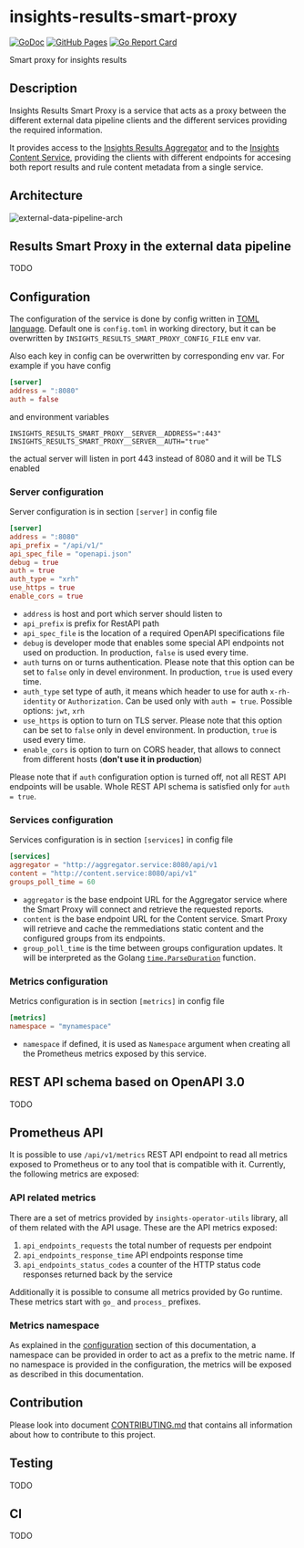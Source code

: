 # insights-results-smart-proxy

[![GoDoc](https://godoc.org/github.com/RedHatInsights/insights-results-smart-proxy?status.svg)](https://godoc.org/github.com/RedHatInsights/insights-results-smart-proxy)
[![GitHub Pages](https://img.shields.io/badge/%20-GitHub%20Pages-informational)](https://redhatinsights.github.io/insights-results-smart-proxy/)
[![Go Report Card](https://goreportcard.com/badge/github.com/RedHatInsights/insights-results-smart-proxy)](https://goreportcard.com/report/github.com/RedHatInsights/insights-results-smart-proxy)

Smart proxy for insights results

## Description

Insights Results Smart Proxy is a service that acts as a proxy between the different external
data pipeline clients and the different services providing the required information.

It provides access to the [Insights Results Aggregator](https://github.com/RedHatInsights/insights-results-aggregator)
and to the [Insights Content Service](https://github.com/RedHatInsights/insights-content-service),
providing the clients with different endpoints for accesing both report results and rule content metadata
from a single service.

## Architecture

![external-data-pipeline-arch](docs/Smart%20proxy%20architecture.png "External Data Pipeline Architecture")

## Results Smart Proxy in the external data pipeline

TODO

## Configuration

The configuration of the service is done by config written in
[TOML language](https://toml.io/en/). Default one is `config.toml` in working
directory, but it can be overwritten by
`INSIGHTS_RESULTS_SMART_PROXY_CONFIG_FILE` env var.

Also each key in config can be overwritten by corresponding env var. For example if you have config

```toml
[server]
address = ":8080"
auth = false
```

and environment variables

```shell
INSIGHTS_RESULTS_SMART_PROXY__SERVER__ADDRESS=":443"
INSIGHTS_RESULTS_SMART_PROXY__SERVER__AUTH="true"
```

the actual server will listen in port 443 instead of 8080 and it will be TLS enabled

### Server configuration

Server configuration is in section `[server]` in config file

```toml
[server]
address = ":8080"
api_prefix = "/api/v1/"
api_spec_file = "openapi.json"
debug = true
auth = true
auth_type = "xrh"
use_https = true
enable_cors = true
```

* `address` is host and port which server should listen to
* `api_prefix` is prefix for RestAPI path
* `api_spec_file` is the location of a required OpenAPI specifications file
* `debug` is developer mode that enables some special API endpoints not used on production. In
production, `false` is used every time.
* `auth` turns on or turns authentication. Please note that this option can be set to `false` only
in devel environment. In production, `true` is used every time.
* `auth_type` set type of auth, it means which header to use for auth `x-rh-identity` or
`Authorization`. Can be used only with `auth = true`. Possible options: `jwt`, `xrh`
* `use_https` is option to turn on TLS server. Please note that this option can be set to `false`
only in devel environment. In production, `true` is used every time.
* `enable_cors` is option to turn on CORS header, that allows to connect from different hosts
(**don't use it in production**)

Please note that if `auth` configuration option is turned off, not all REST API endpoints will be
usable. Whole REST API schema is satisfied only for `auth = true`.

### Services configuration

Services configuration is in section `[services]` in config file

```toml
[services]
aggregator = "http://aggregator.service:8080/api/v1
content = "http://content.service:8080/api/v1"
groups_poll_time = 60
```

* `aggregator` is the base endpoint URL for the Aggregator service where the Smart Proxy will connect and
retrieve the requested reports.
* `content` is the base endpoint URL for the Content service. Smart Proxy will retrieve and cache the
remmediations static content and the configured groups from its endpoints.
* `group_poll_time` is the time between groups configuration updates. It will be interpreted as the Golang
[`time.ParseDuration`](https://golang.org/pkg/time/#ParseDuration) function.

### Metrics configuration

Metrics configuration is in section `[metrics]` in config file

```toml
[metrics]
namespace = "mynamespace"
```

* `namespace` if defined, it is used as `Namespace` argument when creating all
  the Prometheus metrics exposed by this service.

## REST API schema based on OpenAPI 3.0

TODO

## Prometheus API

It is possible to use `/api/v1/metrics` REST API endpoint to read all metrics exposed to Prometheus
or to any tool that is compatible with it.
Currently, the following metrics are exposed:

### API related metrics

There are a set of metrics provided by `insights-operator-utils` library, all
of them related with the API usage. These are the API metrics exposed:

1. `api_endpoints_requests` the total number of requests per endpoint
1. `api_endpoints_response_time` API endpoints response time
1. `api_endpoints_status_codes` a counter of the HTTP status code responses
   returned back by the service

Additionally it is possible to consume all metrics provided by Go runtime. These metrics start with
`go_` and `process_` prefixes.

### Metrics namespace

As explained in the [configuration](./configuration) section of this
documentation, a namespace can be provided in order to act as a prefix to the
metric name. If no namespace is provided in the configuration, the metrics will
be exposed as described in this documentation.


## Contribution

Please look into document [CONTRIBUTING.md](CONTRIBUTING.md) that contains all information about how to
contribute to this project.

## Testing

TODO

## CI

TODO

